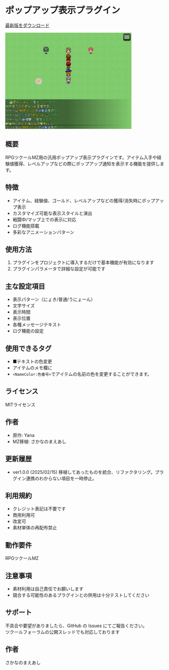 # ポップアップ表示プラグイン

[最新版をダウンロード](https://raw.githubusercontent.com/fishs075/MZ/refs/heads/main/SKM_GetInformation.js)

<!-- ここに画像を入れる予定 -->

<img src="../images/SKM_GetInformation.png" width="400">




## 概要
RPGツクールMZ用の汎用ポップアップ表示プラグインです。アイテム入手や経験値獲得、レベルアップなどの際にポップアップ通知を表示する機能を提供します。

## 特徴
- アイテム、経験値、ゴールド、レベルアップなどの獲得/消失時にポップアップ表示
- カスタマイズ可能な表示スタイルと演出
- 戦闘中/マップ上での表示に対応
- ログ機能搭載
- 多彩なアニメーションパターン

## 使用方法
1. プラグインをプロジェクトに導入するだけで基本機能が有効になります
2. プラグインパラメータで詳細な設定が可能です

## 主な設定項目
- 表示パターン（にょき/普通/うにょーん）
- 文字サイズ
- 表示時間
- 表示位置
- 各種メッセージテキスト
- ログ機能の設定

## 使用できるタグ
 - ■テキストの色変更
 - アイテムのメモ欄に
 - `<NameColor:色番号>`でアイテムの名前の色を変更することができます。

## ライセンス
MITライセンス

## 作者
- 原作: Yana
- MZ移植: さかなのまえあし

## 更新履歴
- ver1.0.0 (2025/02/15) 移植してあったものを統合、リファクタリング。プラグイン連携のわからない項目を一時停止。

## 利用規約

-   クレジット表記は不要です
-   商用利用可
-   改変可
-   素材単体の再配布禁止

## 動作要件
RPGツクールMZ

## 注意事項
- 素材利用は自己責任でお願いします
- 競合する可能性のあるプラグインとの併用は十分テストしてください

## サポート

不具合や要望がありましたら、GitHub の Issues にてご報告ください。<br>
ツクールフォーラムの公開スレッドでも対応しております

## 作者

さかなのまえあし
